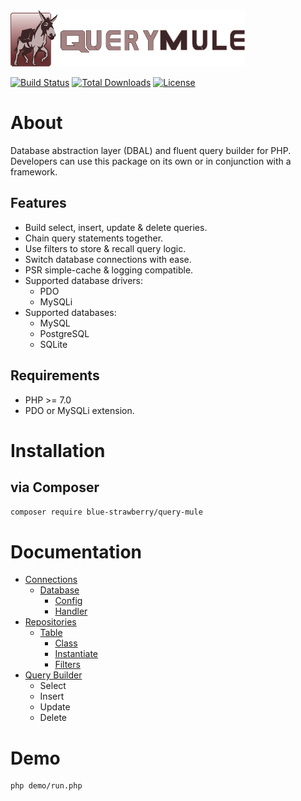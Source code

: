 <img src="docs/img/logo.png" width="375" height="90">

[![Build Status](https://travis-ci.org/blue-strawberry/query-mule.svg?branch=master)](https://travis-ci.org/blue-strawberry/query-mule)
[![Total Downloads](https://poser.pugx.org/blue-strawberry/query-mule/downloads)](https://packagist.org/packages/blue-strawberry/query-mule)
[![License](https://img.shields.io/badge/License-BSD%203--Clause-blue.svg)](LICENSE)

# About
Database abstraction layer (DBAL) and fluent query builder for PHP. Developers can use this package on its own or in conjunction with a framework.

## Features
* Build select, insert, update & delete queries. 
* Chain query statements together.
* Use filters to store & recall query logic. 
* Switch database connections with ease.
* PSR simple-cache & logging compatible.
* Supported database drivers: 
    * PDO
    * MySQLi
* Supported databases: 
    * MySQL
    * PostgreSQL
    * SQLite

## Requirements
* PHP >= 7.0
* PDO or MySQLi extension.

# Installation

## via Composer
```bash
composer require blue-strawberry/query-mule
```

# Documentation
* [Connections](./docs/CONNECTIONS.md)
    * [Database](./docs/CONNECTIONS.md#database)
        * [Config](./docs/CONNECTIONS.md#config)
        * [Handler](./docs/CONNECTIONS.md#handler)
* [Repositories](./docs/REPOSITORIES.md)
    * [Table](./docs/REPOSITORIES.md#table)
        * [Class](./docs/REPOSITORIES.md#class)
        * [Instantiate](./docs/REPOSITORIES.md#instantiate)
        * [Filters](./docs/REPOSITORIES.md#filters)
* [Query Builder](./docs/QUERY_BUILDER.md)      
    * Select
    * Insert
    * Update
    * Delete
    
# Demo
```bash
php demo/run.php
```

